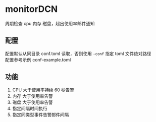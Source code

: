 # monitorDCN
周期检查 cpu 内存 磁盘，超出使用率邮件通知  

## 配置

配置默认从同目录 conf.toml 读取，否则使用 `-conf` 指定 toml 文件绝对路径  
配置参考示例 conf-example.toml  

## 功能

1. CPU 大于使用率持续 60 秒告警
2. 内存 大于使用率告警
3. 磁盘 大于使用率告警
4. 指定间隔时间执行
5. 指定同类型事件告警邮件间隔
